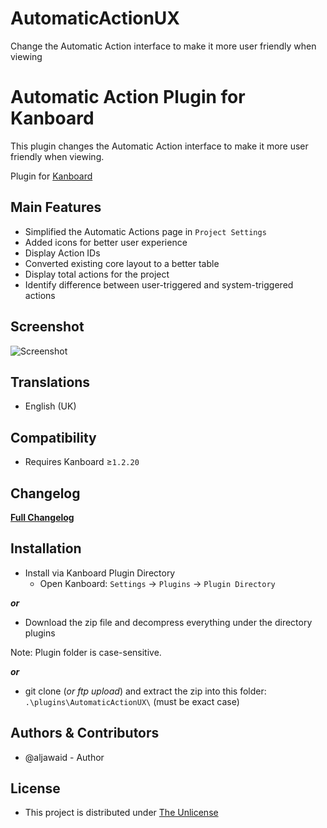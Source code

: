 # AutomaticActionUX
Change the Automatic Action interface to make it more user friendly when viewing

Automatic Action Plugin for Kanboard
==========================

This plugin changes the Automatic Action interface to make it more user friendly when viewing.

Plugin for [Kanboard](https://github.com/fguillot/kanboard "Kanboard - Kanban project management software")


Main Features
-------------

- Simplified the Automatic Actions page in `Project Settings`
- Added icons for better user experience
- Display Action IDs
- Converted existing core layout to a better table
- Display total actions for the project
- Identify difference between user-triggered and system-triggered actions


Screenshot
----------
![Screenshot](../master/screenshot.png "Current Version")


Translations
------------

- English (UK)


Compatibility
-------------

- Requires Kanboard ≥`1.2.20`


Changelog
---------

[**Full Changelog**](../master/changelog.md "See changes")
 

Installation
------------

- Install via Kanboard Plugin Directory
  - Open Kanboard: `Settings` -> `Plugins` -> `Plugin Directory`

**_or_**

- Download the zip file and decompress everything under the directory plugins

Note: Plugin folder is case-sensitive.

**_or_**
- git clone (_or ftp upload_) and extract the zip into this folder: `.\plugins\AutomaticActionUX\` (must be exact case)


Authors & Contributors
----------------------

- @aljawaid - Author


License
-------
- This project is distributed under [The Unlicense](../master/LICENSE "Read The Unlicense")
